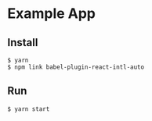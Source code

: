 # Example App

## Install

```
$ yarn
$ npm link babel-plugin-react-intl-auto
```

## Run

```
$ yarn start
```
